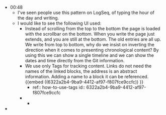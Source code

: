 - 00:48
	- I've seen people use this pattern on LogSeq, of typing the hour of the day and writing.
	- I would like to see the following UI used:
		- Instead of scrolling from the top to the bottom the page is loaded with the scrollbar on the bottom. When you write the page just extends, and you are still at the bottom. The old entries are all up. We write from top to bottom, why do we insist on inverting the direction when it comes to presenting chronological content? By using this we can show a single timeline and we can show the dates and time directly from the Git information.
		- We use only Tags for tracking content. Links do not need the names of the linked blocks, the address is an abstract information. Adding a name to a block it can be referenced. {{embed ((6322a2b4-9ba9-4412-af97-f807fce9ccfc)) }}
			- ref:: how-to-use-tags
			  id:: 6322a2b4-9ba9-4412-af97-f807fce9ccfc
		-
			-
-